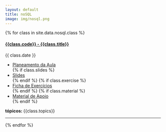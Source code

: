 ```yaml
---
layout: default
title: noSQL
image: img/nosql.png
---
```




{% for class in site.data.nosql.class %}

<h4> <a href="" target="_blank">{{class.code}} - {{class.title}}</a></h4>   
<i class="fa fa-calendar"></i> {{ class.date }} 
<ul>
    <li> <a href="{{ class.plan }}"> Planeamento da Aula </a></li>
    {% if class.slides %} 
        <li> <a href="{{ class.slides }}"> Slides </a> </li>
    {% endif %}
    {% if class.exercise %} 
        <li> <a href="{{ class.exercise }}"> Ficha de Exercícios </a> </li>
    {% endif %}
    {% if class.material %} 
        <li> <a href="{{ class.material }}"> Material de Apoio </a> </li>
    {% endif %}

</ul>  
<strong> tópicos: </strong> {{class.topics}} 

---

{% endfor %}